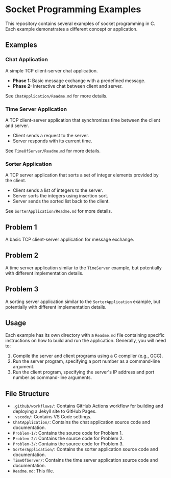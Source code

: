 # Socket Programming Examples

This repository contains several examples of socket programming in C. Each example demonstrates a different concept or application.

## Examples

### Chat Application

A simple TCP client-server chat application.

*   **Phase 1:** Basic message exchange with a predefined message.
*   **Phase 2:** Interactive chat between client and server.

See `ChatApplication/Readme.md` for more details.

### Time Server Application

A TCP client-server application that synchronizes time between the client and server.

*   Client sends a request to the server.
*   Server responds with its current time.

See `TimeOfServer/Readme.md` for more details.

### Sorter Application

A TCP server application that sorts a set of integer elements provided by the client.

*   Client sends a list of integers to the server.
*   Server sorts the integers using insertion sort.
*   Server sends the sorted list back to the client.

See `SorterApplication/Readme.md` for more details.

## Problem 1

A basic TCP client-server application for message exchange.

## Problem 2

A time server application similar to the `TimeServer` example, but potentially with different implementation details.

## Problem 3

A sorting server application similar to the `SorterApplication` example, but potentially with different implementation details.

## Usage

Each example has its own directory with a `Readme.md` file containing specific instructions on how to build and run the application.  Generally, you will need to:

1.  Compile the server and client programs using a C compiler (e.g., GCC).
2.  Run the server program, specifying a port number as a command-line argument.
3.  Run the client program, specifying the server's IP address and port number as command-line arguments.

## File Structure

*   `.github/workflows/`: Contains GitHub Actions workflow for building and deploying a Jekyll site to GitHub Pages.
*   `.vscode/`: Contains VS Code settings.
*   `ChatApplication/`: Contains the chat application source code and documentation.
*   `Problem-1/`: Contains the source code for Problem 1.
*   `Problem-2/`: Contains the source code for Problem 2.
*   `Problem-3/`: Contains the source code for Problem 3.
*   `SorterApplication/`: Contains the sorter application source code and documentation.
*   `TimeOfServer/`: Contains the time server application source code and documentation.
*   `Readme.md`: This file.

